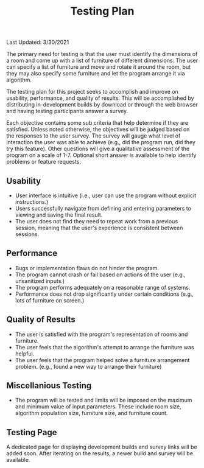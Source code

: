 ﻿---
permalink: /testing-plan/
title: "Testing Plan"
---
Last Updated: 3/30/2021

The primary need for testing is that the user must identify the dimensions of a room and come up with a list of furniture of different dimensions. The user can specify a list of furniture and move and rotate it around the room, but they may also specify some furniture and let the program arrange it via algorithm.

The testing plan for this project seeks to accomplish and improve on usability, performance, and quality of results. This will be accomplished by distributing in-development builds by download or through the web browser and having testing participants answer a survey.

Each objective contains some sub criteria that help determine if they are satisfied. Unless noted otherwise, the objectives will be judged based on the responses to the user survey. The survey will gauge what level of interaction the user was able to achieve (e.g., did the program run, did they try this feature). Other questions will give a qualitative assessment of the program on a scale of 1-7. Optional short answer is available to help identify problems or feature requests.

## Usability

- User interface is intuitive (i.e., user can use the program without explicit instructions.)
- Users successfully navigate from defining and entering parameters to viewing and saving the final result.
- The user does not find they need to repeat work from a previous session, meaning that the user's experience is consistent between sessions.

## Performance

- Bugs or implementation flaws do not hinder the program.
- The program cannot crash or fail based on actions of the user (e.g., unsanitized inputs.)
- The program performs adequately on a reasonable range of systems.
- Performance does not drop significantly under certain conditions (e.g., lots of furniture on screen.)

## Quality of Results

- The user is satisfied with the program's representation of rooms and furniture.
- The user feels that the algorithm's attempt to arrange the furniture was helpful.
- The user feels that the program helped solve a furniture arrangement problem. (e.g., found a new way to arrange their furniture)

## Miscellanious Testing

- The program will be tested and limits will be imposed on the maximum and minimum value of input parameters. These include room size, algorithm population size, furniture size, and furniture count.

## Testing Page

A dedicated page for displaying development builds and survey links will be added soon. After iterating on the results, a newer build and survey will be available.
